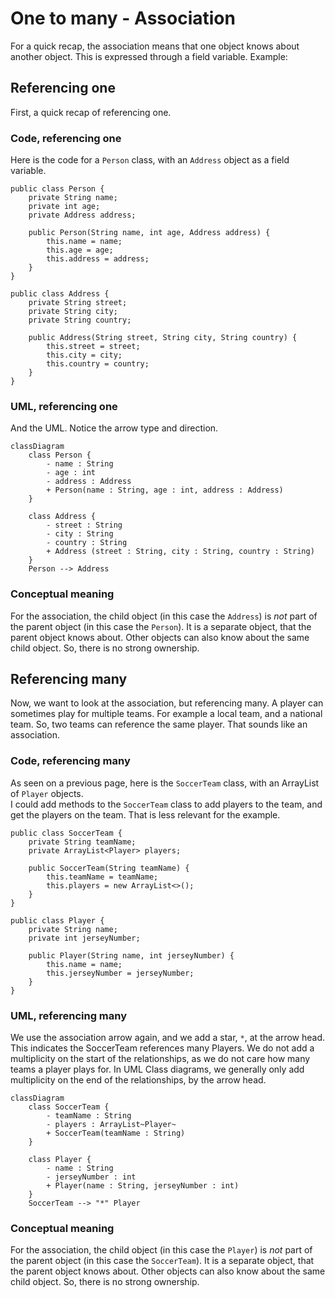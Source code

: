 # One to many - Association

For a quick recap, the association means that one object knows about another object. This is expressed through a field variable. Example:

## Referencing one
First, a quick recap of referencing one.

### Code, referencing one
Here is the code for a `Person` class, with an `Address` object as a field variable.

```java{4}
public class Person {
    private String name;
    private int age;
    private Address address;
    
    public Person(String name, int age, Address address) {
        this.name = name;
        this.age = age;
        this.address = address;
    }
}

public class Address {
    private String street;
    private String city;
    private String country;
    
    public Address(String street, String city, String country) {
        this.street = street;
        this.city = city;
        this.country = country;
    }
}
```

### UML, referencing one

And the UML. Notice the arrow type and direction. 

```mermaid
classDiagram
    class Person {
        - name : String
        - age : int
        - address : Address
        + Person(name : String, age : int, address : Address)
    }

    class Address {
        - street : String
        - city : String
        - country : String
        + Address (street : String, city : String, country : String)
    }
    Person --> Address
```

### Conceptual meaning
For the association, the child object (in this case the `Address`) is _not_ part of the parent object (in this case the `Person`). It is a separate object, that the parent object knows about. Other objects can also know about the same child object. So, there is no strong ownership.

## Referencing many

Now, we want to look at the association, but referencing many. A player can sometimes play for multiple teams. For example a local team, and a national team. So, two teams can reference the same player. That sounds like an association.

### Code, referencing many

As seen on a previous page, here is the `SoccerTeam` class, with an ArrayList of `Player` objects.\
I could add methods to the `SoccerTeam` class to add players to the team, and get the players on the team. That is less relevant for the example.	

```java{3}
public class SoccerTeam {
    private String teamName;
    private ArrayList<Player> players;
    
    public SoccerTeam(String teamName) {
        this.teamName = teamName;
        this.players = new ArrayList<>();
    }
}

public class Player {
    private String name;
    private int jerseyNumber;
    
    public Player(String name, int jerseyNumber) {
        this.name = name;
        this.jerseyNumber = jerseyNumber;
    }
}
```

### UML, referencing many

We use the association arrow again, and we add a star, `*`, at the arrow head. This indicates the SoccerTeam references many Players. We do not add a multiplicity on the start of the relationships, as we do not care how many teams a player plays for. In UML Class diagrams, we generally only add multiplicity on the end of the relationships, by the arrow head.

```mermaid
classDiagram
    class SoccerTeam {
        - teamName : String
        - players : ArrayList~Player~
        + SoccerTeam(teamName : String)
    }

    class Player {
        - name : String
        - jerseyNumber : int
        + Player(name : String, jerseyNumber : int)
    }
    SoccerTeam --> "*" Player
```

### Conceptual meaning
For the association, the child object (in this case the `Player`) is _not_ part of the parent object (in this case the `SoccerTeam`). It is a separate object, that the parent object knows about. Other objects can also know about the same child object. So, there is no strong ownership.